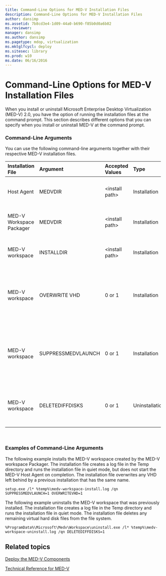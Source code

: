 ```yaml
---
title: Command-Line Options for MED-V Installation Files
description: Command-Line Options for MED-V Installation Files
author: dansimp
ms.assetid: 7b8cd3e4-1d09-44a0-b690-f85b0d0a6b02
ms.reviewer: 
manager: dansimp
ms.author: dansimp
ms.pagetype: mdop, virtualization
ms.mktglfcycl: deploy
ms.sitesec: library
ms.prod: w10
ms.date: 06/16/2016
---
```



# Command-Line Options for MED-V Installation Files


When you install or uninstall Microsoft Enterprise Desktop Virtualization (MED-V) 2.0, you have the option of running the installation files at the command prompt. This section describes different options that you can specify when you install or uninstall MED-V at the command prompt.

### Command-Line Arguments

You can use the following command-line arguments together with their respective MED-V installation files.

<table style="width:100%;">
<colgroup>
<col width="16%" />
<col width="16%" />
<col width="16%" />
<col width="16%" />
<col width="16%" />
<col width="16%" />
</colgroup>
<thead>
<tr class="header">
<th align="left">Installation File</th>
<th align="left">Argument</th>
<th align="left">Accepted Values</th>
<th align="left">Type</th>
<th align="left">Description</th>
<th align="left">Default</th>
</tr>
</thead>
<tbody>
<tr class="odd">
<td align="left"><p>Host Agent</p></td>
<td align="left"><p>MEDVDIR</p></td>
<td align="left"><p>&lt;install path&gt;</p></td>
<td align="left"><p>Installation</p></td>
<td align="left"><p>Change installed directory</p></td>
<td align="left"><p>Installation goes to Program Files\Microsoft Enterprise Desktop Virtualization.</p></td>
</tr>
<tr class="even">
<td align="left"><p>MED-V Workspace Packager</p></td>
<td align="left"><p>MEDVDIR</p></td>
<td align="left"><p>&lt;install path&gt;</p></td>
<td align="left"><p>Installation</p></td>
<td align="left"><p>Change installed directory</p></td>
<td align="left"><p>Installation goes to Program Files\Microsoft Enterprise Desktop Virtualization.</p></td>
</tr>
<tr class="odd">
<td align="left"><p>MED-V workspace</p></td>
<td align="left"><p>INSTALLDIR</p></td>
<td align="left"><p>&lt;install path&gt;</p></td>
<td align="left"><p>Installation</p></td>
<td align="left"><p>Change installed directory</p></td>
<td align="left"><p>Installation goes to ProgramData\Microsoft\Medv\Workspace.</p></td>
</tr>
<tr class="even">
<td align="left"><p>MED-V workspace</p></td>
<td align="left"><p>OVERWRITE VHD</p></td>
<td align="left"><p>0 or 1</p></td>
<td align="left"><p>Installation</p></td>
<td align="left"><p>Fail installation if VHD exists(0) or overwrite existing VHD(1).</p></td>
<td align="left"><p>Overwrite does not occur and installation fails if a virtual hard disk (VHD) already exists.</p></td>
</tr>
<tr class="odd">
<td align="left"><p>MED-V workspace</p></td>
<td align="left"><p>SUPPRESSMEDVLAUNCH</p></td>
<td align="left"><p>0 or 1</p></td>
<td align="left"><p>Installation</p></td>
<td align="left"><p>Start(0) or do not start(1) MED-V after MED-V workspace is installed.</p></td>
<td align="left"><p>If the MED-V workspace was installed with the user interface (UI), a check box on the <strong>Finish</strong> page controls whether to start MED-V.</p></td>
</tr>
<tr class="even">
<td align="left"><p>MED-V workspace</p></td>
<td align="left"><p>DELETEDIFFDISKS</p></td>
<td align="left"><p>0 or 1</p></td>
<td align="left"><p>Uninstallation</p></td>
<td align="left"><p>Keep(0) or delete(1) VHDs created by MED-V</p></td>
<td align="left"><p>No VHDs are deleted.</p></td>
</tr>
</tbody>
</table>

 

### Examples of Command-Line Arguments

The following example installs the MED-V workspace created by the MED-V workspace Packager. The installation file creates a log file in the Temp directory and runs the installation file in quiet mode, but does not start the MED-V Host Agent on completion. The installation file overwrites any VHD left behind by a previous installation that has the same name.

``` syntax
setup.exe /l* %temp%\medv-workspace-install.log /qn SUPPRESSMEDVLAUNCH=1 OVERWRITEVHD=1
```

The following example uninstalls the MED-V workspace that was previously installed. The installation file creates a log file in the Temp directory and runs the installation file in quiet mode. The installation file deletes any remaining virtual hard disk files from the file system.

``` syntax
%ProgramData%\Microsoft\Medv\Workspace\uninstall.exe /l* %temp%\medv-workspace-uninstall.log /qn DELETEDIFFDISKS=1
```

## Related topics


[Deploy the MED-V Components](deploy-the-med-v-components.md)

[Technical Reference for MED-V](technical-reference-for-med-v.md)

 

 






